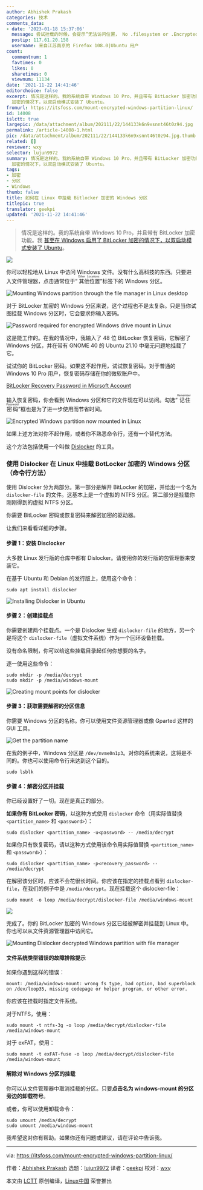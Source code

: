 ```yaml
---
author: Abhishek Prakash
categories: 技术
comments_data:
- date: '2023-01-18 15:37:06'
  message: 尝试挂载的时候，会提示“无法访问位置， No .filesystem or .Encrypted interface on D-Bus Object&quot;,然后给出一个关闭的选项，这个问题可以解决吗？
  postip: 117.61.20.158
  username: 来自江苏南京的 Firefox 108.0|Ubuntu 用户
count:
  commentnum: 1
  favtimes: 0
  likes: 0
  sharetimes: 0
  viewnum: 11134
date: '2021-11-22 14:41:46'
editorchoice: false
excerpt: 情况是这样的。我的系统自带 Windows 10 Pro，并且带有 BitLocker 加密功能。我 甚至在 Windows 启用了 BitLocker
  加密的情况下，以双启动模式安装了 Ubuntu。
fromurl: https://itsfoss.com/mount-encrypted-windows-partition-linux/
id: 14008
islctt: true
largepic: /data/attachment/album/202111/22/144133k6n9xsnnt46t0z94.jpg
permalink: /article-14008-1.html
pic: /data/attachment/album/202111/22/144133k6n9xsnnt46t0z94.jpg.thumb.jpg
related: []
reviewer: wxy
selector: lujun9972
summary: 情况是这样的。我的系统自带 Windows 10 Pro，并且带有 BitLocker 加密功能。我 甚至在 Windows 启用了 BitLocker
  加密的情况下，以双启动模式安装了 Ubuntu。
tags:
- 加密
- 分区
- Windows
thumb: false
title: 如何在 Linux 中挂载 Bitlocker 加密的 Windows 分区
titlepic: true
translator: geekpi
updated: '2021-11-22 14:41:46'
---
```



> 
> 情况是这样的。我的系统自带 Windows 10 Pro，并且带有 BitLocker 加密功能。我 [甚至在 Windows 启用了 BitLocker 加密的情况下，以双启动模式安装了 Ubuntu](https://itsfoss.com/dual-boot-ubuntu-windows-bitlocker/)。
> 
> 
> 


![](/data/attachment/album/202111/22/144133k6n9xsnnt46t0z94.jpg)


你可以轻松地从 Linux 中访问 Windows 文件。没有什么高科技的东西。只要进入文件管理器，点击通常位于“<ruby> 其他位置 <rt>  Other Locations </rt></ruby>”标签下的 Windows 分区。


![Mounting Windows partition through the file manager in Linux desktop](/data/attachment/album/202111/22/144146t9qo6pytmpqdpu2t.png)


对于 BitLocker 加密的 Windows 分区来说，这个过程也不是太复杂。只是当你试图挂载 Windows 分区时，它会要求你输入密码。


![Password required for encrypted Windows drive mount in Linux](/data/attachment/album/202111/22/144147a3u888k89c88oes8.png)


这是能工作的。在我的情况中，我输入了 48 位 BitLocker 恢复密码，它解密了 Windows 分区，并在带有 GNOME 40 的 Ubuntu 21.10 中毫无问题地挂载了它。


试试你的 BitLocker 密码。如果这不起作用，试试恢复密码。对于普通的 Windows 10 Pro 用户，恢复密码存储在你的微软账户中。


[BitLocker Recovery Password in Micrsoft Account](https://account.microsoft.com/devices/recoverykey?refd=support.microsoft.com)


输入恢复密码，你会看到 Windows 分区和它的文件现在可以访问。勾选“<ruby> 记住密码 <rt>  Remember Password </rt></ruby>”框也是为了进一步使用而节省时间。


![Encrypted Windows partition now mounted in Linux](/data/attachment/album/202111/22/144147hb5zs8kjuu5uv5pj.png)


如果上述方法对你不起作用，或者你不熟悉命令行，还有一个替代方法。


这个方法包括使用一个叫做 [Dislocker](https://github.com/Aorimn/dislocker) 的工具。


### 使用 Dislocker 在 Linux 中挂载 BotLocker 加密的 Windows 分区（命令行方法）


使用 Dislocker 分为两部分。第一部分是解开 BitLocker 的加密，并给出一个名为 `dislocker-file` 的文件。这基本上是一个虚拟的 NTFS 分区。第二部分是挂载你刚刚得到的虚拟 NTFS 分区。


你需要 BitLocker 密码或恢复密码来解密加密的驱动器。


让我们来看看详细的步骤。


#### 步骤 1：安装 Disclocker


大多数 Linux 发行版的仓库中都有 Dislocker。请使用你的发行版的包管理器来安装它。


在基于 Ubuntu 和 Debian 的发行版上，使用这个命令：



```
sudo apt install dislocker

```

![Installing Dislocker in Ubuntu](/data/attachment/album/202111/22/144148y36p9e9ztz699l9u.png)


#### 步骤 2：创建挂载点


你需要创建两个挂载点。一个是 Dislocker 生成 `dislocker-file` 的地方，另一个是将这个 `dislocker-file`（虚拟文件系统）作为一个回环设备挂载。


没有命名限制，你可以给这些挂载目录起任何你想要的名字。


逐一使用这些命令：



```
sudo mkdir -p /media/decrypt
sudo mkdir -p /media/windows-mount

```

![Creating mount points for dislocker](/data/attachment/album/202111/22/144148v100x4xd0bvidzre.png)


#### 步骤 3：获取需要解密的分区信息


你需要 Windows 分区的名称。你可以使用文件资源管理器或像 Gparted 这样的 GUI 工具。


![Get the partition name](/data/attachment/album/202111/22/144148c5dmmedf16ef9m5t.png)


在我的例子中，Windows 分区是 `/dev/nvme0n1p3`。对你的系统来说，这将是不同的。你也可以使用命令行来达到这个目的。



```
sudo lsblk

```

#### 步骤 4：解密分区并挂载


你已经设置好了一切。现在是真正的部分。


**如果你有 BitLocker 密码**，以这种方式使用 `dislocker` 命令（用实际值替换 `<partition_name>` 和 `<password>`）：



```
sudo dislocker <partition_name> -u<password> -- /media/decrypt

```

如果你只有恢复密码，请以这种方式使用该命令用实际值替换 `<partition_name>` 和 `<password>`）：



```
sudo dislocker <partition_name> -p<recovery_password> -- /media/decrypt

```

在解密该分区时，应该不会花很长时间。你应该在指定的挂载点看到 `dislocker-file`，在我们的例子中是 `/media/decrypt`。现在挂载这个 dislocker-file：



```
sudo mount -o loop /media/decrypt/dislocker-file /media/windows-mount

```

![](/data/attachment/album/202111/22/144149mye8qve8hirmxqjv.png)


完成了。你的 BitLocker 加密的 Windows 分区已经被解密并挂载到 Linux 中。你也可以从文件资源管理器中访问它。


![Mounting Dislocker decrypted Windows partition with file manager](/data/attachment/album/202111/22/144149lqqvg3gvgk5r44sd.png)


#### 文件系统类型错误的故障排除提示


如果你遇到这样的错误：



```
mount: /media/windows-mount: wrong fs type, bad option, bad superblock on /dev/loop35, missing codepage or helper program, or other error.

```

你应该在挂载时指定文件系统。


对于NTFS，使用：



```
sudo mount -t ntfs-3g -o loop /media/decrypt/dislocker-file /media/windows-mount

```

对于 exFAT，使用：



```
sudo mount -t exFAT-fuse -o loop /media/decrypt/dislocker-file /media/windows-mount

```

#### 解除对 Windows 分区的挂载


你可以从文件管理器中取消挂载的分区。只要**点击名为 windows-mount 的分区旁边的卸载符号**。


或者，你可以使用卸载命令：



```
sudo umount /media/decrypt
sudo umount /media/windows-mount

```

我希望这对你有帮助。如果你还有问题或建议，请在评论中告诉我。




---


via: <https://itsfoss.com/mount-encrypted-windows-partition-linux/>


作者：[Abhishek Prakash](https://itsfoss.com/author/abhishek/) 选题：[lujun9972](https://github.com/lujun9972) 译者：[geekpi](https://github.com/geekpi) 校对：[wxy](https://github.com/wxy)


本文由 [LCTT](https://github.com/LCTT/TranslateProject) 原创编译，[Linux中国](https://linux.cn/) 荣誉推出